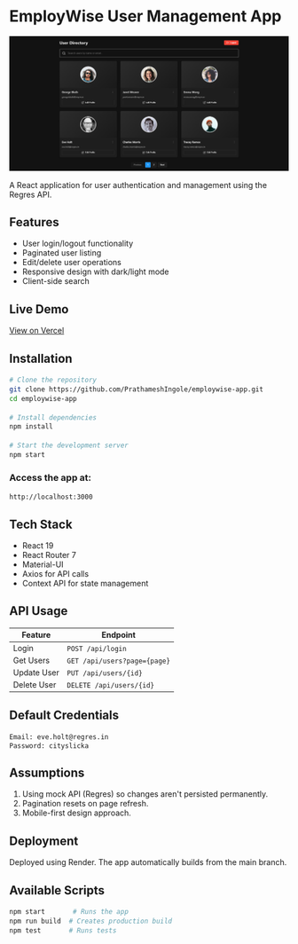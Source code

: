 # EmployWise User Management App

![App Screenshot](./screenshot.png)

A React application for user authentication and management using the Regres API.

## Features
- User login/logout functionality
- Paginated user listing
- Edit/delete user operations
- Responsive design with dark/light mode
- Client-side search

## Live Demo
[View on Vercel](https://employwise-app-two.vercel.app/)

## Installation
```bash
# Clone the repository
git clone https://github.com/PrathameshIngole/employwise-app.git
cd employwise-app

# Install dependencies
npm install

# Start the development server
npm start
```

### Access the app at:
```
http://localhost:3000
```

## Tech Stack
- React 19
- React Router 7
- Material-UI
- Axios for API calls
- Context API for state management

## API Usage
| Feature       | Endpoint                  |
|--------------|--------------------------|
| Login        | `POST /api/login`        |
| Get Users    | `GET /api/users?page={page}` |
| Update User  | `PUT /api/users/{id}`    |
| Delete User  | `DELETE /api/users/{id}` |

## Default Credentials
```plaintext
Email: eve.holt@regres.in
Password: cityslicka
```

## Assumptions
1. Using mock API (Regres) so changes aren't persisted permanently.
2. Pagination resets on page refresh.
3. Mobile-first design approach.

## Deployment
Deployed using Render. The app automatically builds from the main branch.

## Available Scripts
```bash
npm start       # Runs the app
npm run build  # Creates production build
npm test       # Runs tests
